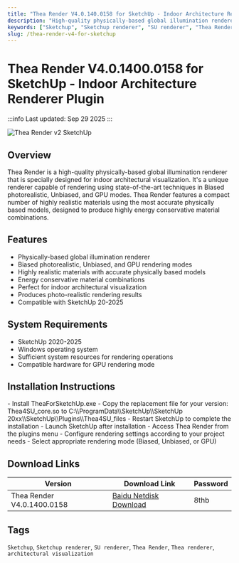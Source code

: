 ```yaml
---
title: "Thea Render V4.0.140.0158 for SketchUp - Indoor Architecture Renderer Plugin"
description: "High-quality physically-based global illumination renderer for SketchUp with advanced Biased, Unbiased, and GPU rendering modes for indoor architectural visualization."
keywords: ["Sketchup", "Sketchup renderer", "SU renderer", "Thea Render", "Thea renderer", "architectural visualization", "indoor rendering", "global illumination", "physically-based rendering"]
slug: /thea-render-v4-for-sketchup
---
```


# Thea Render V4.0.1400.0158 for SketchUp - Indoor Architecture Renderer Plugin

:::info
Last updated: Sep 29 2025
:::

![Thea Render v2 SketchUp](https://www.gfxcamp.com/wp-content/uploads/2018/1/Thea-Render-v2-SketchUp.jpg)

## Overview

Thea Render is a high-quality physically-based global illumination renderer that is specially designed for indoor architectural visualization. It's a unique renderer capable of rendering using state-of-the-art techniques in Biased photorealistic, Unbiased, and GPU modes. Thea Render features a compact number of highly realistic materials using the most accurate physically based models, designed to produce highly energy conservative material combinations.

## Features

- Physically-based global illumination renderer
- Biased photorealistic, Unbiased, and GPU rendering modes
- Highly realistic materials with accurate physically based models
- Energy conservative material combinations
- Perfect for indoor architectural visualization
- Produces photo-realistic rendering results
- Compatible with SketchUp 20-2025

## System Requirements

- SketchUp 2020-2025
- Windows operating system
- Sufficient system resources for rendering operations
- Compatible hardware for GPU rendering mode

## Installation Instructions

<Tabs>
 <TabItem value="install" label="Installation Steps">
    - Install TheaForSketchUp.exe
    - Copy the replacement file for your version: Thea4SU_core.so to C:\\ProgramData\\SketchUp\\SketchUp 20xx\\SketchUp\\Plugins\\Thea4SU_files
    - Restart SketchUp to complete the installation
  </TabItem>
  <TabItem value="setup" label="Setup">
    - Launch SketchUp after installation
    - Access Thea Render from the plugins menu
    - Configure rendering settings according to your project needs
    - Select appropriate rendering mode (Biased, Unbiased, or GPU)
  </TabItem>
</Tabs>

## Download Links

| Version | Download Link | Password |
|--------|---------------|----------|
| Thea Render V4.0.1400.0158 | [Baidu Netdisk Download](https://pan.baidu.com/s/1vu2dBIHyjVh54nj--zukJA?pwd=8thb) | 8thb |

## Tags

`Sketchup`, `Sketchup renderer`, `SU renderer`, `Thea Render`, `Thea renderer`, `architectural visualization`
